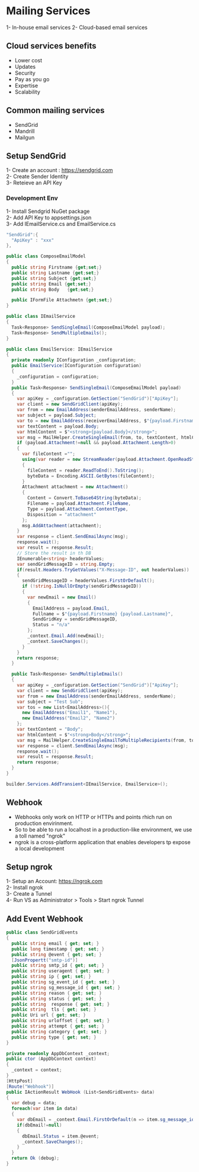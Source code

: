 # Mailing Services
1- In-house email services
2- Cloud-based email services

## Cloud services benefits
- Lower cost
- Updates
- Security
- Pay as you go
- Expertise
- Scalability

## Common mailing services
- SendGrid
- Mandrill
- Mailgun

## Setup SendGrid
1- Create an account : https://sendgrid.com<br />
2- Create Sender Identity<br />
3- Reteieve an API Key<br />

### Development Env
1- Install Sendgrid NuGet package<br />
2- Add API Key to appsettings.json<br />
3- Add IEmailService.cs and EmailService.cs<br />

```cs title="appsettings.json"
"SendGrid":{
  "ApiKey" : "xxx"
},
```

```cs title="\Data\ViewModels"
public class ComposeEmailModel
{
  public string Firstname {get;set;}
  public string Lastname {get;set;}
  public string Subject {get;set;}
  public string Email {get;set;}
  public string Body   {get;set;}

  public IFormFile Attachmetn {get;set;}
}
```

```cs title="\Services\IEmailService.cs"
public class IEmailService
{
  Task<Response> SendSingleEmail(ComposeEmailModel payload);
  Task<Response> SendMultipleEmails();
}
```
```cs title="\Services\EmailService.cs"
public class EmailService: IEmailService
{
  private readonly IConfiguration _configuration;
  public EmailService(IConfiguration configuration)
  {
    _configuration = configuration;
  }
  public Task<Response> SendSingleEmail(ComposeEmailModel payload)
  {
    var apiKey = _configuration.GetSection("SendGrid")["ApiKey"];
    var client = new SendGridClient(apiKey);
    var from = new EmailAddress(senderEmailAddress, senderName);
    var subject = payload.Subject;
    var to = new EmailAddress(receiverEmailAddress, $"{payload.Firstname} {payload.Lastname}");
    var textContent = payload.Body;
    var htmlContent = $"<strong>{payload.Body}</strong>";
    var msg = MailHelper.CreateSingleEmail(from, to, textContent, htmlContent);
    if (payload.Attachment!=null && payload.Attachment.Length>0)
    {
      var fileContent ="";
      using(var reader = new StreamReader(payload.Attachment.OpenReadStream()))
      {
        fileContent = reader.ReadToEnd().ToString();
        byteData = Encoding.ASCII.GetBytes(fileContent);
      }
      Attachment attachment = new Attachment()
      {
        Content = Convert.ToBase64String(byteData);
        Filename = payload.Attachment.FileName,
        Type = payload.Attachment.ContentType,
        Disposition = "attachment"
      };
      msg.AddAttachment(attachment);
    }
    var response = client.SendEmailAsync(msg);
    response.wait();
    var result = response.Result;
    // Store the result in th DB
    IEnumerable<string> headerValues;
    var sendGridMessageID = string.Empty;
    if(result.Headers.TryGetValues("X-Message-ID", out headerValues))
    {
      sendGridMessageID = headerValues.FirstOrDefault();
      if (!string.IsNullOrEmpty(sendGridMessageID))
      {
        var newEmail = new Email()
        {
          EmailAddress = payload.Email,
          Fullname = $"{payload.Firstname} {payload.Lastname}",
          SendGridKey = sendGridMessageID,
          Status = "n/a"
        };
        _context.Email.Add(newEmail);
        _context.SaveChanges();
      }
    }
    return response;
  }

  public Task<Response> SendMultipleEmails()
  {
    var apiKey = _configuration.GetSection("SendGrid")["ApiKey"];
    var client = new SendGridClient(apiKey);
    var from = new EmailAddress(senderEmailAddress, senderName);
    var subject = "Test Sub";
    var tos = new List<EmailAddress>(){
      new EmailAddress("Email1", "Name1"),
      new EmailAddress("Email2", "Name2")
    };
    var textContent = "Body";
    var htmlContent = $"<strong>Body</strong>";
    var msg = MailHelper.CreateSingleEmailToMultipleRecipients(from, tos, textContent, htmlContent);
    var response = client.SendEmailAsync(msg);
    response.wait();
    var result = response.Result;
    return response;
  }
}
```
```cs title="program.cs"
builder.Services.AddTransient<IEmailService, EmailService>();
```

## Webhook
- Webhooks only work on HTTP or HTTPs and points rhich run on production envirinment.
- So to be able to run a localhost in a production-like environment, we use a toll named "ngrok"
- ngrok is a cross-platform application that enables developers tp expose a local development

## Setup ngrok 
1- Setup an Account: https://ngrok.com <br />
2- Install ngrok <br />
3- Create a Tunnel <br />
4- Run VS as Administrator > Tools > Start ngrok Tunnel <br />

## Add Event Webhook 
```cs title="SendGridEvents.cs"
public class SendGridEvents
{
  public string email { get; set; }
  public long timestamp { get; set; }
  public string @event { get; set; }
  [JsonPropertt("smtp-id")]
  public string smtp_id { get; set; }
  public string useragent { get; set; }
  public string ip { get; set; }
  public string sg_event_id { get; set; }
  public string sg_message_id { get; set; }
  public string reason { get; set; }
  public string status { get; set; }
  public string  response { get; set; }
  public string  tls { get; set; }
  public Uri url { get; set; }
  public string urloffset { get; set; }
  public string attempt { get; set; }
  public string category { get; set; }
  public string type { get; set; }
}
```
```cs title="Add an Empty API Controller"
private readonly AppDbContext _context;
public ctor (AppDbContext context)
{
  _context = context;
}
[HttpPost]
[Route("Webhook")]
public IActionResult WebHook (List<SendGridEvents> data)
{
  var debug = data;
  foreach(var item in data)
  {
    var dbEmail = _context.Email.FirstOrDefault(n => item.sg_message_id.StartsWith(n.SenGridKey));
    if(dbEmail!=null)
    {
      dbEmail.Status = item.@event;
      _context.SaveChanges();
    }
  }
  return Ok (debug);
}
```

